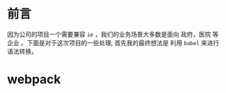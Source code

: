 # 前言

因为公司的项目一个需要兼容 `ie` ，我们的业务场景大多数是面向 政府，医院 等企业 。下面是对于这次项目的一些处理, 首先我的最终想法是 利用 `babel` 来进行语法转换。

# webpack



